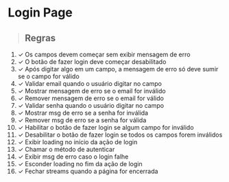# Login Page

> ## Regras
1. ✓ Os campos devem começar sem exibir mensagem de erro
2. ✓ O botão de fazer login deve começar desabilitado
3. ✓ Após digitar algo em um campo, a mensagem de erro só deve sumir se o campo for válido
4. ✓ Validar email quando o usuário digitar no campo
5. ✓ Mostrar mensagem de erro se o email for inválido
6. ✓ Remover mensagem de erro se o email for válido
7. ✓ Validar senha quando o usuário digitar no campo
8. ✓ Mostrar msg de erro se a senha for inválida
9. ✓ Remover msg de erro se a senha for válida
10. ✓ Habilitar o botão de fazer login se algum campo for inválido
11. ✓ Desabilitar o botão de fazer login se todos os campos forem inválidos
12. ✓ Exibir loading no início da ação de login
13. ✓ Chamar o método de autenticar
14. ✓ Exibir msg de erro caso o login falhe
15. ✓ Esconder loading no fim da ação de login
16. ✓ Fechar streams quando a página for encerrada